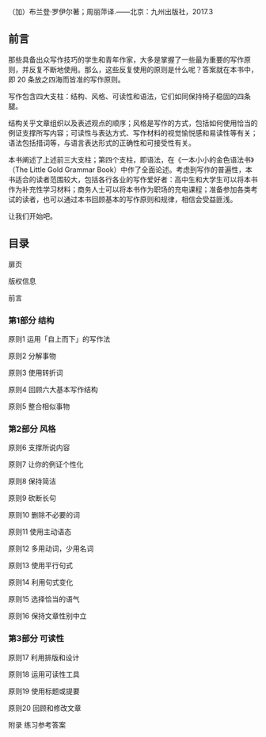 （加）布兰登·罗伊尔著；周丽萍译.——北京：九州出版社，2017.3

## 前言

那些具备出众写作技巧的学生和青年作家，大多是掌握了一些最为重要的写作原则，并反复不断地使用。那么，这些反复使用的原则是什么呢？答案就在本书中，即 20 条放之四海而皆准的写作原则。

写作包含四大支柱：结构、风格、可读性和语法，它们如同保持椅子稳固的四条腿。

结构关乎文章组织以及表述观点的顺序；风格是写作的方式，包括如何使用恰当的例证支撑所写内容；可读性与表达方式、写作材料的视觉愉悦感和易读性等有关；语法包括措词等，与语言表达形式的正确性和可接受性有关。

本书阐述了上述前三大支柱；第四个支柱，即语法，在《一本小小的金色语法书》（The Little Gold Grammar Book）中作了全面论述。考虑到写作的普遍性，本书适合的读者范围较大，包括各行各业的写作爱好者：高中生和大学生可以将本书作为补充性学习材料；商务人士可以将本书作为职场的充电课程；准备参加各类考试的读者，也可以通过本书回顾基本的写作原则和规律，相信会受益匪浅。

让我们开始吧。

## 目录

扉页

版权信息

前言

### 第1部分 结构

原则1 运用「自上而下」的写作法

原则2 分解事物

原则3 使用转折词

原则4 回顾六大基本写作结构

原则5 整合相似事物

### 第2部分 风格

原则6 支撑所说内容

原则7 让你的例证个性化

原则8 保持简洁

原则9 砍断长句

原则10 删除不必要的词

原则11 使用主动语态

原则12 多用动词，少用名词

原则13 使用平行句式

原则14 利用句式变化

原则15 选择恰当的语气

原则16 保持文章性别中立

### 第3部分 可读性

原则17 利用排版和设计

原则18 运用可读性工具

原则19 使用标题或提要

原则20 回顾和修改文章

附录 练习参考答案


